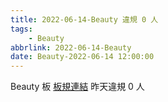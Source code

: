 ```yaml
---
title: 2022-06-14-Beauty 違規 0 人
tags:
    - Beauty
abbrlink: 2022-06-14-Beauty
date: Beauty-2022-06-14 12:00:00
---
```

Beauty 板 [板規連結](https://www.ptt.cc/bbs/Beauty/M.1630069980.A.84B.html)
昨天違規 0 人
